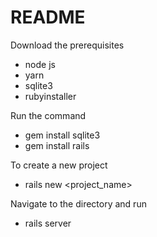 # README

Download the prerequisites

- node js 
- yarn
- sqlite3 
- rubyinstaller

Run the command 
- gem install sqlite3
- gem install rails 

To create a new project 
- rails new <project_name>

Navigate to the directory and run
- rails server
